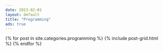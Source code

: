 ```yaml
---
date: 2013-02-01
layout: default
title: "Programming"
ads: true
---
```



<div class="tiles">
{% for post in site.categories.programming %}
  {% include post-grid.html %}
{% endfor %}
</div><!-- /.tiles -->
